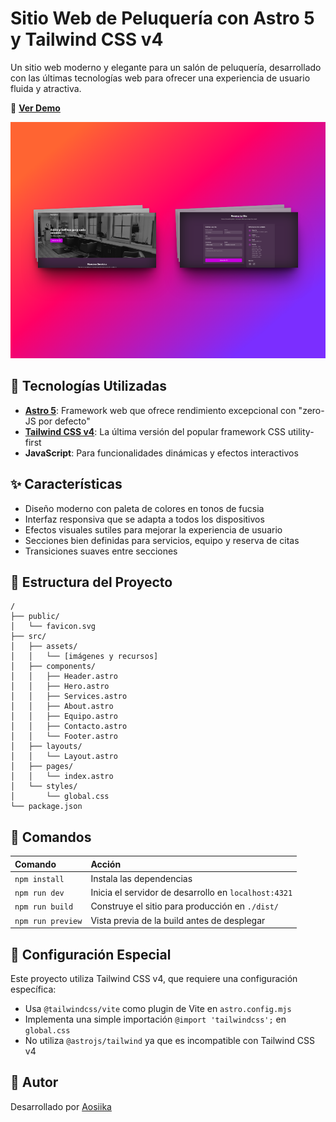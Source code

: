 # Sitio Web de Peluquería con Astro 5 y Tailwind CSS v4

Un sitio web moderno y elegante para un salón de peluquería, desarrollado con las últimas tecnologías web para ofrecer una experiencia de usuario fluida y atractiva.

🔗 **[Ver Demo](https://beautyhair-ao.netlify.app/)**

![Peluquería Astro](https://github.com/Aosiika/peluqeria-astro/blob/main/src/assets/preview.png)

## 🚀 Tecnologías Utilizadas

- **[Astro 5](https://astro.build/)**: Framework web que ofrece rendimiento excepcional con "zero-JS por defecto"
- **[Tailwind CSS v4](https://tailwindcss.com/)**: La última versión del popular framework CSS utility-first
- **JavaScript**: Para funcionalidades dinámicas y efectos interactivos

## ✨ Características

- Diseño moderno con paleta de colores en tonos de fucsia
- Interfaz responsiva que se adapta a todos los dispositivos
- Efectos visuales sutiles para mejorar la experiencia de usuario
- Secciones bien definidas para servicios, equipo y reserva de citas
- Transiciones suaves entre secciones

## 📂 Estructura del Proyecto

```text
/
├── public/
│   └── favicon.svg
├── src/
│   ├── assets/
│   │   └── [imágenes y recursos]
│   ├── components/
│   │   ├── Header.astro
│   │   ├── Hero.astro
│   │   ├── Services.astro
│   │   ├── About.astro
│   │   ├── Equipo.astro
│   │   ├── Contacto.astro
│   │   └── Footer.astro
│   ├── layouts/
│   │   └── Layout.astro
│   ├── pages/
│   │   └── index.astro
│   └── styles/
│       └── global.css
└── package.json
```

## 🧞 Comandos

| Comando                   | Acción                                              |
| :------------------------ | :-------------------------------------------------- |
| `npm install`             | Instala las dependencias                            |
| `npm run dev`             | Inicia el servidor de desarrollo en `localhost:4321`|
| `npm run build`           | Construye el sitio para producción en `./dist/`     |
| `npm run preview`         | Vista previa de la build antes de desplegar         |

## 🔧 Configuración Especial

Este proyecto utiliza Tailwind CSS v4, que requiere una configuración específica:

- Usa `@tailwindcss/vite` como plugin de Vite en `astro.config.mjs`
- Implementa una simple importación `@import 'tailwindcss';` en `global.css`
- No utiliza `@astrojs/tailwind` ya que es incompatible con Tailwind CSS v4

## 👥 Autor

Desarrollado por [Aosiika](https://github.com/Aosiika)
